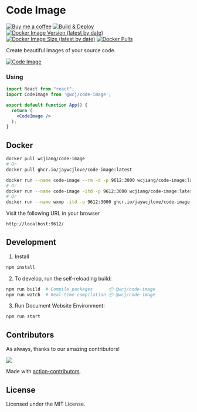 Code Image
===

[![Buy me a coffee](https://img.shields.io/badge/Buy%20me%20a%20coffee-048754?logo=buymeacoffee)](https://jaywcjlove.github.io/#/sponsor)
[![Build & Deploy](https://github.com/jaywcjlove/code-image/actions/workflows/ci.yml/badge.svg)](https://github.com/jaywcjlove/code-image/actions/workflows/ci.yml)
[![Docker Image Version (latest by date)](https://img.shields.io/docker/v/wcjiang/code-image?logo=docker)](https://hub.docker.com/r/wcjiang/code-image)
[![Docker Image Size (latest by date)](https://img.shields.io/docker/image-size/wcjiang/code-image?logo=docker)](https://hub.docker.com/r/wcjiang/code-image)
[![Docker Pulls](https://img.shields.io/docker/pulls/wcjiang/code-image?logo=docker)](https://hub.docker.com/r/wcjiang/code-image)

Create beautiful images of your source code.

[![Code Image](https://user-images.githubusercontent.com/1680273/189277364-6c14be26-b7a4-41ba-bea7-5e8958345457.png)](https://jaywcjlove.github.io/code-image)

### Using

```jsx mdx:preview
import React from "react";
import CodeImage from '@wcj/code-image';

export default function App() {
  return (
    <CodeImage />
  );
}
```

## Docker

```bash
docker pull wcjiang/code-image
# Or
docker pull ghcr.io/jaywcjlove/code-image:latest
```

```bash
docker run --name code-image --rm -d -p 9612:3000 wcjiang/code-image:latest
# Or
docker run --name code-image -itd -p 9612:3000 wcjiang/code-image:latest
# Or
docker run --name wxmp -itd -p 9612:3000 ghcr.io/jaywcjlove/code-image:latest
```

Visit the following URL in your browser

```bash
http://localhost:9612/
```

## Development

1. Install

```bash
npm install
```

2. To develop, run the self-reloading build:

```bash
npm run build  # Compile packages      📦 @wcj/code-image
npm run watch  # Real-time compilation 📦 @wcj/code-image
```

3. Run Document Website Environment:

```bash
npm run start
```

## Contributors

As always, thanks to our amazing contributors!

<a href="https://github.com/jaywcjlove/code-image/graphs/contributors">
  <img src="https://jaywcjlove.github.io/code-image/CONTRIBUTORS.svg" />
</a>

Made with [action-contributors](https://github.com/jaywcjlove/github-action-contributors).

## License

Licensed under the MIT License.